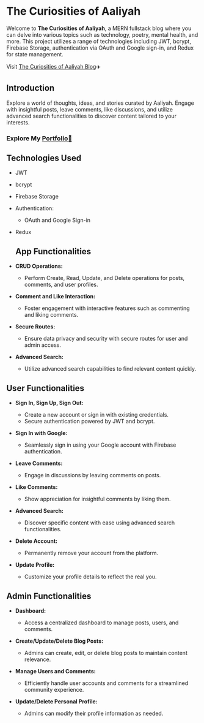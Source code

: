 # The Curiosities of Aaliyah

Welcome to **The Curiosities of Aaliyah**, a MERN fullstack blog where you can delve into various topics such as technology, poetry, mental health, and more. This project utilizes a range of technologies including JWT, bcrypt, Firebase Storage, authentication via OAuth and Google sign-in, and Redux for state management.

 Visit [The Curiosities of Aaliyah Blog](https://aaliyah-curiosities.onrender.com/)✈️

## Introduction

Explore a world of thoughts, ideas, and stories curated by Aaliyah. Engage with insightful posts, leave comments, like discussions, and utilize advanced search functionalities to discover content tailored to your interests.

### Explore My [Portfolio💙](https://aaliyahm-portfolio.netlify.app/)

## Technologies Used

- JWT
- bcrypt
- Firebase Storage
- Authentication:
  - OAuth and Google Sign-in
- Redux

  ## App Functionalities

- **CRUD Operations:**
  - Perform Create, Read, Update, and Delete operations for posts, comments, and user profiles.

- **Comment and Like Interaction:**
  - Foster engagement with interactive features such as commenting and liking comments.

- **Secure Routes:**
  - Ensure data privacy and security with secure routes for user and admin access.

- **Advanced Search:**
  - Utilize advanced search capabilities to find relevant content quickly.

## User Functionalities

- **Sign In, Sign Up, Sign Out:**
  - Create a new account or sign in with existing credentials.
  - Secure authentication powered by JWT and bcrypt.

- **Sign In with Google:**
  - Seamlessly sign in using your Google account with Firebase authentication.

- **Leave Comments:**
  - Engage in discussions by leaving comments on posts.

- **Like Comments:**
  - Show appreciation for insightful comments by liking them.

- **Advanced Search:**
  - Discover specific content with ease using advanced search functionalities.

- **Delete Account:**
  - Permanently remove your account from the platform.

- **Update Profile:**
  - Customize your profile details to reflect the real you.

## Admin Functionalities

- **Dashboard:**
  - Access a centralized dashboard to manage posts, users, and comments.

- **Create/Update/Delete Blog Posts:**
  - Admins can create, edit, or delete blog posts to maintain content relevance.

- **Manage Users and Comments:**
  - Efficiently handle user accounts and comments for a streamlined community experience.

- **Update/Delete Personal Profile:**
  - Admins can modify their profile information as needed.

